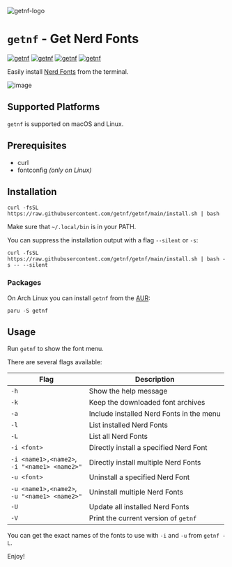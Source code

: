 ![getnf-logo](https://github.com/getnf/getnf/assets/9327361/60822070-8e14-43ae-882c-f36d36b6e4f0)


# `getnf` - Get Nerd Fonts

<!-- [![getnf](https://img.shields.io/github/v/release/getnf/getnf?style=flat-square)](https://github.com/getnf/getnf/releases/latest) -->
[![getnf](https://img.shields.io/github/last-commit/getnf/getnf?style=flat-square)](https://github.com/getnf/getnf/pulse)
[![getnf](https://img.shields.io/github/issues/getnf/getnf?style=flat-square)](https://github.com/getnf/getnf/issues)
[![getnf](https://img.shields.io/github/license/getnf/getnf?style=flat-square)](https://github.com/getnf/getnf/blob/master/LICENSE)
[![getnf](https://img.shields.io/github/stars/getnf/getnf?style=flat-square)](https://github.com/getnf/getnf/stargazers)

Easily install [Nerd Fonts](https://www.nerdfonts.com/) from the terminal.

![image](https://github.com/getnf/getnf/assets/84108846/e60e12d7-5b30-41f9-a95e-742df72ff2b8)

## Supported Platforms
`getnf` is supported on macOS and Linux.

## Prerequisites

- curl
- fontconfig *(only on Linux)*

## Installation

```
curl -fsSL https://raw.githubusercontent.com/getnf/getnf/main/install.sh | bash
```

Make sure that `~/.local/bin` is in your PATH.

You can suppress the installation output with a flag `--silent` or `-s`:
```
curl -fsSL https://raw.githubusercontent.com/getnf/getnf/main/install.sh | bash -s -- --silent
```

### Packages

On Arch Linux you can install `getnf` from the [AUR](https://aur.archlinux.org/packages/getnf):
```
paru -S getnf
```

## Usage

Run `getnf` to show the font menu.

There are several flags available:

| Flag                                             | Description                              |
| ------------------------------------------------ | ---------------------------------------- |
| `-h`                                             | Show the help message                    |
| `-k`                                             | Keep the downloaded font archives        |
| `-a`                                             | Include installed Nerd Fonts in the menu |
| `-l`                                             | List installed Nerd Fonts                |
| `-L`                                             | List all Nerd Fonts                      |
| `-i <font>`                                      | Directly install a specified Nerd Font   |
| `-i <name1>,<name2>`,<br> `-i "<name1> <name2>"` | Directly install multiple Nerd Fonts     |
| `-u <font>`                                      | Uninstall a specified Nerd Font          |
| `-u <name1>,<name2>`,<br> `-u "<name1> <name2>"` | Uninstall multiple Nerd Fonts            |
| `-U`                                             | Update all installed Nerd Fonts          |
| `-V`                                             | Print the current version of `getnf`     |

You can get the exact names of the fonts to use with `-i` and `-u` from `getnf -L`.

Enjoy!
